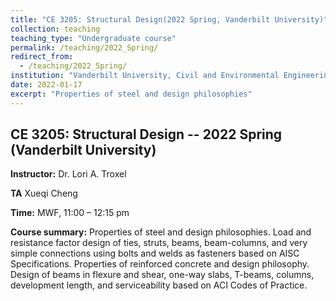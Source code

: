 ```yaml
---
title: "CE 3205: Structural Design(2022 Spring, Vanderbilt University)"
collection: teaching
teaching_type: "Undergraduate course"
permalink: /teaching/2022_Spring/ 
redirect_from:
  - /teaching/2022_Spring/ 
institution: "Vanderbilt University, Civil and Environmental Engineering"
date: 2022-01-17
excerpt: "Properties of steel and design philosophies"
---
```


## CE 3205: Structural Design -- 2022 Spring (Vanderbilt University)

**Instructor:** Dr. Lori A. Troxel

**TA** Xueqi Cheng

**Time:**  MWF, 11:00 – 12:15 pm 

**Course summary:** Properties of steel and design philosophies. Load and resistance factor design of ties, struts, beams, beam-columns, and very simple connections using bolts and welds as fasteners based on AISC Specifications. Properties of reinforced concrete and design philosophy. Design of beams in flexure and shear, one-way slabs, T-beams, columns, development length, and serviceability based on ACI Codes of Practice.